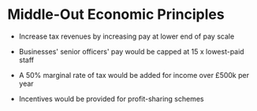 Middle-Out Economic Principles
==============================

* Increase tax revenues by increasing pay at lower end of pay scale  

* Businesses' senior officers' pay would be capped at 15 x lowest-paid 
    staff 

* A 50% marginal rate of tax would be added for income over £500k per 
    year 

* Incentives would be provided for profit-sharing schemes 
